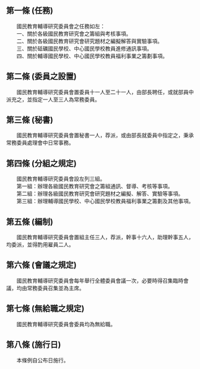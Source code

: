 第一條 (任務)
-------------
　　國民教育輔導研究委員會之任務如左：  
　　一、關於各級國民教育研究會之籌組與考核事項。  
　　二、關於各級國民教育研究會研究題材之編擬解答與實驗事項。  
　　三、關於砥礪國民學校、中心國民學校教員進修通訊事項。  
　　四、關於輔導國民學校、中心國民學校教員福利事業之籌劃事項。  


第二條 (委員之設置)
-------------------
　　國民教育輔導研究委員會置委員十一人至二十一人，由部長聘任，或就部員中派充之，並指定一人至三人為常務委員。  


第三條 (秘書)
-------------
　　國民教育輔導研究委員會置秘書一人，荐派，或由部長就委員中指定之，秉承常務委員處理會中日常事務。  


第四條 (分組之規定)
-------------------
　　國民教育輔導研究委員會設左列三組。  
　　第一組：辦理各級國民教育研究會之籌組通訊、督導、考核等事項。  
　　第二組：辦理各級國民教育研究會研究題材之編擬、解答、實驗等事項。  
　　第三組：辦理輔導國民學校、中心國民學校教員福利事業之籌劃及其他事項。  


第五條 (編制)
-------------
　　國民教育輔導研究委員會置組主任三人，荐派，幹事十六人，助理幹事五人，均委派，並得酌用雇員二人。  


第六條 (會議之規定)
-------------------
　　國民教育輔導研究委員會每年舉行全體委員會議一次，必要時得召集臨時會議，均由常務委員召集並為主席。  


第七條 (無給職之規定)
---------------------
　　國民教育輔導研究委員會委員均為無給職。  


第八條 (施行日)
---------------
　　本條例自公布日施行。